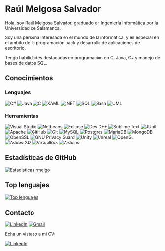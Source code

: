 # Raúl Melgosa Salvador

Hola, soy Raúl Melgosa Salvador, graduado en Ingeniería Informática por la Universidad de Salamanca. 

Soy una persona interesada en el mundo de la informática, y en especial en el ámbito de la programación back y desarrollo de aplicaciones de escritorio. 

Tengo habilidades destacadas en programación en C, Java, C# y manejo de bases de datos SQL.

## Conocimientos

### Lenguajes

![C#](https://camo.githubusercontent.com/256f498d9e3128b19f8cb5558884749179db9118aaa6e31d3f7c5da34edf5c8c/68747470733a2f2f696d672e736869656c64732e696f2f62616467652f632532332532302d2532333233393132302e7376673f267374796c653d666f722d7468652d6261646765266c6f676f3d632d7368617270266c6f676f436f6c6f723d7768697465)
![Java](https://img.shields.io/badge/JAVA-Red?style=for-the-badge&logo=joplin&color=%23A6671B)
![C](https://img.shields.io/badge/C-Blue?style=for-the-badge&logo=c&logoColor=white&color=%23555555)
![XAML](https://img.shields.io/badge/XAML-Red?style=for-the-badge&logo=xaml&logoColor=white&color=blue)
![.NET](https://img.shields.io/badge/.NET-Red?style=for-the-badge&logo=.net&logoColor=white&color=%23995498)
![SQL](https://img.shields.io/badge/SQL-Red?style=for-the-badge&logo=ORACLE&logoColor=white&color=%23D94625)
![Bash](https://img.shields.io/badge/BASH-Red?style=for-the-badge&logo=gnu%20bash&logoColor=white&color=%232b3038)
![UML](https://img.shields.io/badge/UML-Red?style=for-the-badge&logo=uml&logoColor=white&color=%236e1cc6)

### Herramientas

![Visual Studio](https://img.shields.io/badge/VISUAL%20STUDIO-Red?style=for-the-badge&logo=visualstudio&logoColor=white&color=%23873dbd)
![Netbeans](https://img.shields.io/badge/NETBEANS-Red?style=for-the-badge&logo=apachenetbeanside&logoColor=white&color=%23ea215f)
![Eclipse](https://img.shields.io/badge/ECLIPSE-Red?style=for-the-badge&logo=eclipseide&logoColor=white&color=%232e2257)
![Dev C++](https://img.shields.io/badge/DEV%20C%2B%2B-Red?style=for-the-badge&logo=cplusplus&logoColor=white&color=%230c198e)
![Sublime Text](https://img.shields.io/badge/Sublime%20Text-Red?style=for-the-badge&logo=sublimetext&logoColor=white&color=%23fd9600)
![JUnit](https://img.shields.io/badge/JUnit-Red?style=for-the-badge&logo=junit5&logoColor=white&color=%2324a162)
![Apache](https://img.shields.io/badge/APACHE-Red?style=for-the-badge&logo=apache&logoColor=white&color=%23ce262b)
![GitHub](https://img.shields.io/badge/GITHUB-Red?style=for-the-badge&logo=github&logoColor=white&color=black)
![Git](https://img.shields.io/badge/GIT-Red?style=for-the-badge&logo=git&logoColor=white&color=%23f05134)
![MySQL](https://img.shields.io/badge/MYSQL-Red?style=for-the-badge&logo=mysql&logoColor=white&color=%239b8024)
![Postgres](https://img.shields.io/badge/POSTGRES-Red?style=for-the-badge&logo=postgresql&logoColor=white&color=%23326293)
![MariaDB](https://img.shields.io/badge/MARIADB-Red?style=for-the-badge&logo=mariadb&logoColor=white&color=%23063646)
![MongoDB](https://img.shields.io/badge/MONGODB-Red?style=for-the-badge&logo=mongodb&logoColor=white&color=%2347a63d)
![OpenSSL](https://img.shields.io/badge/OPENSSL-Red?style=for-the-badge&logo=openssl&logoColor=white&color=%23711611)
![GNU Privacy Guard](https://img.shields.io/badge/GNU%20Privacy%20Guard-Red?style=for-the-badge&logo=gnuprivacyguard&logoColor=white&color=%230b94dd)
![Unity](https://img.shields.io/badge/UNITY-Red?style=for-the-badge&logo=unity&logoColor=white&color=%23515151)
![Unreal](https://img.shields.io/badge/UNREAL-Red?style=for-the-badge&logo=unrealengine&logoColor=white&color=black)
![OpenGL](https://img.shields.io/badge/OPENGL-Red?style=for-the-badge&logo=opengl&logoColor=white&color=%235989a6)
![Adobe XD](https://img.shields.io/badge/Adobe%20XD-Red?style=for-the-badge&logo=adobexd&logoColor=white&color=%23480137)
![VirtualBox](https://img.shields.io/badge/VIRTUAL%20BOX-Red?style=for-the-badge&logo=virtualbox&logoColor=white&color=%23274169)
![Arduino](https://img.shields.io/badge/Arduino-Red?style=for-the-badge&logo=arduino&logoColor=white&color=%23067784)


## Estadísticas de GitHub

[![Estadisticas rmelgo](https://github-readme-stats.vercel.app/api?username=rmelgo&show_icons=true&theme=radical&count_private=true)](https://github.com/anuraghazra/github-readme-stats)

## Top lenguajes

[![Top lenguajes](https://github-readme-stats.vercel.app/api/top-langs/?username=rmelgo&layout=compact&theme=radical)](https://github.com/anuraghazra/github-readme-stats)

## Contacto

<a href="https://www.linkedin.com/in/ra%C3%BAl-melgosa-salvador-6a93071b1/">![LinkedIn](https://img.shields.io/badge/linkedin-%230077B5.svg?style=for-the-badge&logo=linkedin&logoColor=white)</a>
<a href="mailto:rmelgo@usal.es">![Gmail](https://img.shields.io/badge/Gmail-D14836?style=for-the-badge&logo=gmail&logoColor=white)</a>

Echa un vistazo a mi CV:

<a href="https://drive.google.com/file/d/1ym4xrHwEM6bYjyj0ZNhhO76EAfYFw4_U/view?usp=sharing">![LinkedIn](https://img.shields.io/badge/CV-Red?style=for-the-badge&logo=readdotcv&logoColor=white&color=%23274169)</a>
